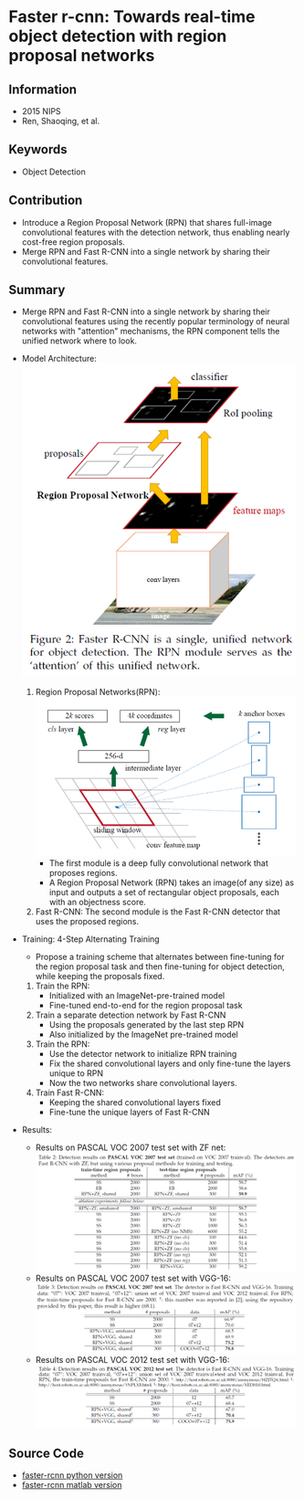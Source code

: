 # Faster r-cnn: Towards real-time object detection with region proposal networks
## Information
- 2015 NIPS
- Ren, Shaoqing, et al. 

## Keywords
- Object Detection

## Contribution
- Introduce a Region Proposal Network (RPN) that shares full-image convolutional features with the detection network, thus enabling nearly cost-free region proposals.
- Merge RPN and Fast R-CNN into a single network by sharing their convolutional features.

## Summary
- Merge RPN and Fast R-CNN into a single network by sharing their convolutional features using the recently popular terminology of neural networks with "attention" mechanisms, the RPN component tells the unified network where to look.

- Model Architecture:
	![Model Architecture](pic/Faster_r-cnn-_Towards_real-time_object_detection_with_region_proposal_networks_fig1.PNG)
	1. Region Proposal Networks(RPN):
		![RPN Architecture](pic/Faster_r-cnn-_Towards_real-time_object_detection_with_region_proposal_networks_fig2.PNG)
		- The first module is a deep fully convolutional network that proposes regions.
		- A Region Proposal Network (RPN) takes an image(of any size) as input and outputs a set of rectangular object proposals, each with an objectness score.
	2. Fast R-CNN:
		The second module is the Fast R-CNN detector that uses the proposed regions.

- Training: 4-Step Alternating Training
	- Propose a training scheme that alternates between fine-tuning for the region proposal task and then fine-tuning for object detection, while keeping the proposals fixed.
	1. Train the RPN:
		- Initialized with an ImageNet-pre-trained model
		- Fine-tuned end-to-end for the region proposal task
	2. Train a separate detection network by Fast R-CNN
		- Using the proposals generated by the last step RPN
		- Also initialized by the ImageNet pre-trained model
	3. Train the RPN:
		- Use the detector network to initialize RPN training
		- Fix the shared convolutional layers and only fine-tune the layers unique to RPN
		- Now the two networks share convolutional layers.
	4. 	Train Fast R-CNN:
		- Keeping the shared convolutional layers fixed
		- Fine-tune the unique layers of Fast R-CNN

- Results:
	- Results on PASCAL VOC 2007 test set with ZF net:
		![Results on PASCAL VOC 2007 test set with ZF net](pic/Faster_r-cnn-_Towards_real-time_object_detection_with_region_proposal_networks_fig3.PNG)
	- Results on PASCAL VOC 2007 test set with VGG-16:
		![Results on PASCAL VOC 2007 test set with VGG-16](pic/Faster_r-cnn-_Towards_real-time_object_detection_with_region_proposal_networks_fig4.PNG)
	- Results on PASCAL VOC 2012 test set with VGG-16:
		![Results on PASCAL VOC 2012 test set with VGG-16](pic/Faster_r-cnn-_Towards_real-time_object_detection_with_region_proposal_networks_fig5.PNG)

## Source Code
- [faster-rcnn python version](https://github.com/rbgirshick/py-faster-rcnn)
- [faster-rcnn matlab version](https://github.com/shaoqingren/faster_rcnn)